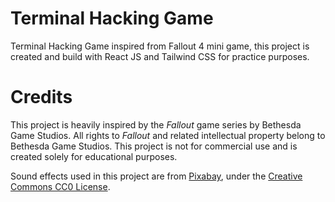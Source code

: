 # Terminal Hacking Game
 Terminal Hacking Game inspired from Fallout 4 mini game, this project is created and build with React JS and Tailwind CSS for practice purposes.


 # Credits
This project is heavily inspired by the *Fallout* game series by Bethesda Game Studios. All rights to *Fallout* and related intellectual property belong to Bethesda Game Studios. This project is not for commercial use and is created solely for educational purposes.

Sound effects used in this project are from [Pixabay](https://pixabay.com), under the [Creative Commons CC0 License](https://pixabay.com/service/terms/).


